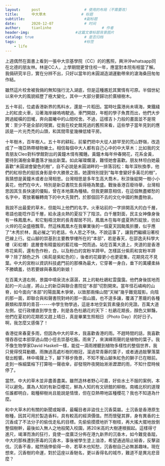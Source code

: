 ```yaml
---
layout:     post   				    # 使用的布局（不需要改）
title:      中大草木				# 标题 
subtitle:   					    #副标题
date:       2020-12-07 				# 时间
author:     tianlinhe 						# 作者
header-img:					 	#这篇文章标题背景图片
catalog: true 						# 是否归档
tags:								#标签
    - life
---
```


上週偶然在面書上看到一張中大崇基學院（CC）的的舊照，興沖沖whatsapp同在北德的朋友林。林是CC人，上學期間更曾住校一年，應當對本院有相當了解。 我倆研究半日，實在分辨不出，只好以當年的未圓湖造湖運動帶來的滄海桑田匆匆作結。

雖然這片校舍被我倆的無知強行沈入湖底，但是這種尷尬其實情有可原。半個世紀以來中大的風貌經歷了極大變化，其中一大部分要歸功於廣植樹木。

五十年前，位處香港新界的馬料水，還是一片稻田。當時吐露港尚未填海，東鐵綫上的紅皮火車，沿著海岸線嗚嗚駛過。車門開啟，年輕的學子魚貫而出，他們大步跨過縱橫的田壠，奔向晨曦中的山間校舍。不過，這樣吉卜力般的畫面並不是現實：至少不是全部的現實。從我在校史館見過的舊照來看，這些學子當年見到的應該是一片光禿禿的山頭，和其間零星幾棟低矮平房。

十年樹木，百年樹人。五十年的耕耘，前輩們把中大從人跡罕至的荒山野嶺，改造成了一塊亞熱帶植物樂土。相信每個中大人都有自己心中的中大草木：比如我的文青朋友Cleo對科學館對出的黃鐘木情有獨鍾。黃鐘木每年仲春開花，花系金黃，要待到滿樹金華盡落才抽出新葉。如此璀璨爛漫，難怪她會喜歡。朋友林坦白她最喜歡“未圓湖會變色的樹”，自不必說是未圓湖畔的一排落羽松：每年深秋換季，他們的紅棕色的挺拔身影是中大勝景之首。她還特別提到“每年會變好多黃花的樹”，我猜想是黃鐘木或者台灣相思。台灣相思是多年生高大喬木，秋涼後綻開一樹小小黃花，他們在中大，特別是新亞書院生長得極為繁盛。戰後香港百廢待舉，台灣相思因其生長快速的優點，曾在本地廣為種植。但我更願意相信，在這個無盡鄉愁的名字中，寄放著輾轉南下的中大先賢們，於那個回不去的文化中國的無盡物哀。

我說不出最愛的草木，但能叫上他們的名字。火車站前的一字排開高大的白千層，粵語也能唸作百千層，給永遠炎熱的夏投下了陰涼。白千層對面，民主女神像身後有一株鳳凰木。和它魁梧沈默的長青鄰居不同，鳳凰木在每年盛夏熱烈綻放，彷如火焠的花朵盛極飄零。然這株鳳凰木在我畢業後的一個夏天因颱風折腰，似乎應了“木秀於林，風必摧之”的老話，令人思之不快。不說這事了，讓我們繼續沿著校巴線上行。從山腳的崇基到主要教學樓所在的“本部”，若是春天，在邵逸夫科學大樓（彩虹樓）底層會有精靈般的藍花楹一閃而過。站在百萬大道上，夾道的是香港市花紫荊，還有色作粉，白，以及粉白的宮粉羊蹄甲。怎樣區分紫荊和宮粉羊蹄甲？除了顏色之外（紫荊是紫紅色的），後者的花瓣更小也更密集，花期見花不見葉。中大的宮粉以資訊科技處門前的那棵為最大，它穿著一身白，垂下的萬縷柔絲不勝嬌羞，彷若要嫁與春風的新娘！

在百萬大道右側，景園中噴泉流水潺潺，其上的勒杜鵑紅雲靄靄。他們身後拔地而起的一片山崖，將山上的新亞與聯合書院從“本部”切割開來。當年怪石嶙峋的山脊，如今面向“本部”的陽面萬木爭榮，以致那兩條山間“天梯”幾乎難覓蹤影。向陰的那一面，即聯合與和聲書院對峙的那一面山牆，也不遑多讓，覆滿了蔥蘢的各種蕨類和厚厚的青苔------中學生物學過，這是本地空氣質素優良的見證。百萬大道左側，從行政樓直到學生會，則是各色杜鵑花的天下：杜鵑花期長，顏色又鮮豔，他們在夏初的花期若又趕上晴日，真是畢業生照相日（Photo Day）的好日子。啊，我怎麼又感傷了！

香港從來春夏多雨，但因為中大的草木，我喜歡香港的雨。不趕時間的話，我喜歡慢吞吞從本部穿過山間小徑去崇基吃飯。雨來了，來演繹雨聲的是植物的葉子。我不像生物學家David Haskell一樣，能從一滴雨裡聽到植物多樣性的整個世界，我只覺得悅耳動聽。雨撫過高處杉樹的樹冠，溜過常青藤的葉子，或者通過敲擊落葉發出輕響。林中鳴聲上下，腳下移步換景，不知不覺山腳朱紅色的獅子已在眼前。走到一株細葉榕下打算啪一聲收傘，卻發現昨夜開始淅淅瀝瀝的雨，不知什麼時候停了。

當然，中大的草木並非盡善盡美。雖然造林者野心可嘉，好些水土不服的案例，本可以避免。廣為人知的有新亞櫻花，鮮為人知的有文研館的柳樹。南橘北枳的道理任誰都明白，栽種柳樹尚且能說是情懷，但在亞熱帶地區種櫻花？我也不知道為什麼。

和中大草木的有關的新聞或報導，最矚目者非盜伐土沉香莫屬。土沉香是香港原生樹種，因其可用於製造香料，具有較高的經濟價值。然而懷璧其罪，身有異香的土沉香成了不法分子的偷伐走私的目標。先偷偷摸摸地折下樹枝，再大搖大擺地放倒整個樹幹，最後如入無人之地般闖入校園，將20米高的大樹連根掘起。這樣得寸進尺，竭澤而漁的狂行，竟使一度廣泛分佈在港九新界的沉香木，如今難覓香蹤。中大的那株遭到荼毒的沉香木，事後被學生塗上油漆，希望通過阻止結香，反擊盜伐。沉香不香，縱然僥倖偷得一命，若草木也知愁，沉香樹自己必無甚趣味。現在想來，沉香樹的命運，對於這座以香馳名，更以香得名的城市，難道不是異兆悲音麼？

